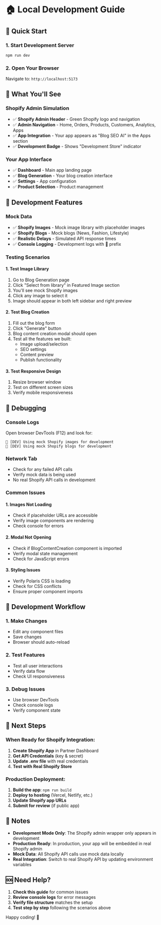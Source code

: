 # 🏠 Local Development Guide

## 🚀 Quick Start

### 1. Start Development Server
```bash
npm run dev
```

### 2. Open Your Browser
Navigate to: `http://localhost:5173`

## 🎯 What You'll See

### **Shopify Admin Simulation**
- ✅ **Shopify Admin Header** - Green Shopify logo and navigation
- ✅ **Admin Navigation** - Home, Orders, Products, Customers, Analytics, Apps
- ✅ **App Integration** - Your app appears as "Blog SEO AI" in the Apps section
- ✅ **Development Badge** - Shows "Development Store" indicator

### **Your App Interface**
- ✅ **Dashboard** - Main app landing page
- ✅ **Blog Generation** - Your blog creation interface
- ✅ **Settings** - App configuration
- ✅ **Product Selection** - Product management

## 🔧 Development Features

### **Mock Data**
- ✅ **Shopify Images** - Mock image library with placeholder images
- ✅ **Shopify Blogs** - Mock blogs (News, Fashion, Lifestyle)
- ✅ **Realistic Delays** - Simulated API response times
- ✅ **Console Logging** - Development logs with 🔧 prefix

### **Testing Scenarios**

#### **1. Test Image Library**
1. Go to Blog Generation page
2. Click "Select from library" in Featured Image section
3. You'll see mock Shopify images
4. Click any image to select it
5. Image should appear in both left sidebar and right preview

#### **2. Test Blog Creation**
1. Fill out the blog form
2. Click "Generate" button
3. Blog content creation modal should open
4. Test all the features we built:
   - Image upload/selection
   - SEO settings
   - Content preview
   - Publish functionality

#### **3. Test Responsive Design**
1. Resize browser window
2. Test on different screen sizes
3. Verify mobile responsiveness

## 🐛 Debugging

### **Console Logs**
Open browser DevTools (F12) and look for:
```
🔧 [DEV] Using mock Shopify images for development
🔧 [DEV] Using mock Shopify blogs for development
```

### **Network Tab**
- Check for any failed API calls
- Verify mock data is being used
- No real Shopify API calls in development

### **Common Issues**

#### **1. Images Not Loading**
- Check if placeholder URLs are accessible
- Verify image components are rendering
- Check console for errors

#### **2. Modal Not Opening**
- Check if BlogContentCreation component is imported
- Verify modal state management
- Check for JavaScript errors

#### **3. Styling Issues**
- Verify Polaris CSS is loading
- Check for CSS conflicts
- Ensure proper component imports

## 🔄 Development Workflow

### **1. Make Changes**
- Edit any component files
- Save changes
- Browser should auto-reload

### **2. Test Features**
- Test all user interactions
- Verify data flow
- Check UI responsiveness

### **3. Debug Issues**
- Use browser DevTools
- Check console logs
- Verify component state

## 🚀 Next Steps

### **When Ready for Shopify Integration:**
1. **Create Shopify App** in Partner Dashboard
2. **Get API Credentials** (key & secret)
3. **Update .env file** with real credentials
4. **Test with Real Shopify Store**

### **Production Deployment:**
1. **Build the app**: `npm run build`
2. **Deploy to hosting** (Vercel, Netlify, etc.)
3. **Update Shopify app URLs**
4. **Submit for review** (if public app)

## 📝 Notes

- **Development Mode Only**: The Shopify admin wrapper only appears in development
- **Production Ready**: In production, your app will be embedded in real Shopify admin
- **Mock Data**: All Shopify API calls use mock data locally
- **Real Integration**: Switch to real Shopify API by updating environment variables

## 🆘 Need Help?

1. **Check this guide** for common issues
2. **Review console logs** for error messages
3. **Verify file structure** matches the setup
4. **Test step by step** following the scenarios above

Happy coding! 🎉

